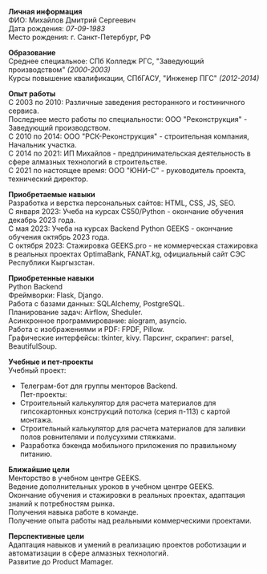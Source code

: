
**Личная информация**  
ФИО: Михайлов Дмитрий Сергеевич  
Дата рождения: *07-09-1983*  
Место рождения: г. Санкт-Петербург, РФ  

**Образование**  
Среднее специальное: СПб Колледж РГС, "Заведующий производством" *(2000-2003)*  
Курсы повышение квалификации, СПбГАСУ, "Инженер ПГС" *(2012-2014)*  

**Опыт работы**  
С 2003 по 2010: Различные заведения ресторанного и гостиничного сервиса.  
Последнее место работы по специальности: ООО "Реконструкция" - Заведующий производством.  
С 2010 по 2014: ООО "РСК-Реконструкция" - строительная компания, Начальник участка.  
С 2014 по 2021: ИП Михайлов - предпринимательская деятельность в сфере алмазных технологий в строительстве.  
С 2021 по настоящее время: ООО "ЮНИ-С" - руководитель проекта, технический директор.  

**Приобретаемые навыки**  
Разработка и верстка персональных сайтов: HTML, CSS, JS, SEO.  
С января 2023: Учеба на курсах CS50/Python - окончание обучения декабрь 2023 года.  
С мая 2023: Учеба на курсах Backend Python GEEKS - окончание обучения октябрь 2023 года.  
С октября 2023: Стажировка GEEKS.pro - не коммерческая стажировка в реальных проектах OptimaBank, FANAT.kg, официальный сайт СЭС Республики Кыргызстан.  

**Приобретенные навыки**  
Python Backend  
Фреймворки: Flask, Django.  
Работа с базами данных: SQLAlchemy, PostgreSQL.  
Планирование задач: Airflow, Sheduler.  
Асинхронное программирование: aiogram, asyncio.  
Работа с изображениями и PDF: FPDF, Pillow.  
Графические интерфейсы: tkinter, kivy.
Парсинг, скрапинг: parsel, BeautifulSoup.  

**Учебные и пет-проекты**  
Учебный проект:
- Телеграм-бот для группы менторов Backend.  
Пет-проекты:
- Строительный калькулятор для расчета материалов для гипсокартонных конструкций потолка (серия п-113) с картой монтажа.  
- Строительный калькулятор для расчета материалов для заливки полов ровнителями и полусухими стяжками.  
- Разработка бэкенда мобильного приложения по правильному питанию.  

**Ближайшие цели**  
Менторство в учебном центре GEEKS.  
Ведение дополнительных уроков в учебном центре GEEKS.  
Окончание обучения и стажировки в реальных проектах, адаптация знаний к потребностям рынка.  
Получения навыка работе в команде.  
Получение опыта работы над реальными коммерческими проектами.  

**Перспективные цели**  
Адаптация навыков и умений в реализацию проектов роботизации и автоматизации в сфере алмазных технологий.  
Развитие до Product Mamager.
